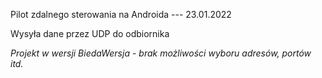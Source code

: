 Pilot zdalnego sterowania na Androida   ---   23.01.2022

Wysyła dane przez UDP do odbiornika

*Projekt w wersji BiedaWersja - brak możliwości wyboru adresów, portów itd.*

